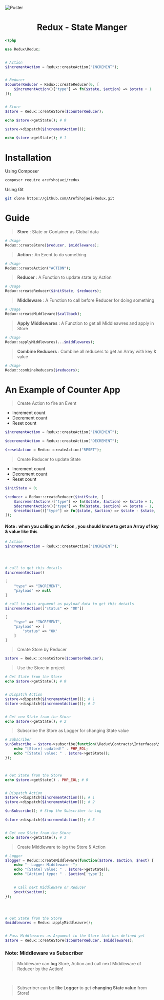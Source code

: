 ![Poster](https://github.com/ArefShojaei/Redux/assets/134844185/e70752be-ba62-4d87-8741-1f5973343281)

<h1 align='center'>Redux - State Manger</h1>

```php
<?php

use Redux\Redux;


# Action
$incrementAction = Redux::createAction("INCREMENT");


# Reducer
$counterReducer = Redux::createReducer(0, [
    $incrementAction()["type"] => fn($state, $action) => $state + 1
]);


# Store
$store = Redux::createStore($counterReducer);

echo $store->getState(); # 0

$store->dispatch($incrementAction());

echo $store->getState(); # 1
```

# Installation
Using Composer
```bash
composer require arefshojaei/redux
```

Using Git
```bash
git clone https://github.com/ArefShojaei/Redux.git
```

# Guide
> **Store** : State or Container as Global data

```php
# Usage
Redux::createStore($reducer, $middlewares);
```

> **Action** : An Event to do something

```php
# Usage
Redux::createAction("ACTION");
```

> **Reducer** : A Function to update state by Action

```php
# Usage
Redux::createReducer($initState, $reducers);
```

> **Middleware** : A Function to call before Reducer for doing something

```php
# Usage
Redux::createMiddleware($callback);
```
> **Apply Middlewares** : A Function to get all Middleawres and apply in Store

```php
# Usage
Redux::applyMiddlewares(...$middlewares);
```

> **Combine Reducers** : Combine all reducers to get an Array with key & value

```php
# Usage
Redux::combineReducers($reducers);
```


# An Example of Counter App
> Create Action to fire an Event 
* Increment count
* Decrement count
* Reset count

```php
$incrementAction = Redux::createAction("INCREMENT");

$decrementAction = Redux::createAction("DECREMENT");

$resetAction = Redux::createAction("RESET");
```

> Create Reducer to update State 
* Increment count
* Decrement count
* Reset count

```php
$initState = 0;

$reducer = Redux::createReducer($initState, [
    $incrementAction()["type"] => fn($state, $action) => $state + 1,
    $decrementAction()["type"] => fn($state, $action) => $state - 1,
    $resetAction()["type"] => fn($state, $action) => $state - $state,
]);
```

#### **Note** : when you calling an Action , you should know to get an Array of key & value like this
```php
# Action
$incrementAction = Redux::createAction("INCREMENT");




# call to get this details
$incrementAction()

[
    "type" => "INCREMENT",
    "payload" => null
]

# call to pass argument as payload data to get this details
$incrementAction(["status" => "OK"])

[
    "type" => "INCREMENT",
    "payload" => [
        "status" => "OK"
    ]
]
```

> Create Store by Reducer 

```php
$store = Redux::createStore($counterReducer);
```

> Use the Store in project 

```php
# Get State from the Store
echo $store->getState(); # 0


# Dispatch Action
$store->dispatch($incrementAction()); # 1
$store->dispatch($incrementAction()); # 2


# Get new State from the Store
echo $store->getState(); # 2
```

> Subscribe the Store as Logger for changing State value

```php
# Subscriber
$unSubscribe = $store->subscribe(function(\Redux\Contracts\Interfaces\Store $store) {
    echo "[Store] updated!" . PHP_EOL;
    echo "[State] value: " . $store->getState();
});



# Get State from the Store
echo $store->getState() . PHP_EOL; # 0


# Dispatch Action
$store->dispatch($incrementAction()); # 1
$store->dispatch($incrementAction()); # 2

$unSubscribe(); # Stop the Subscriber to log

$store->dispatch($incrementAction()); # 3


# Get new State from the Store
echo $store->getState(); # 3
```

> Create Middleware to log the Store & Action 

```php
# Logger
$logger = Redux::createMiddleware(function($store, $action, $next) {
    echo "- Logger Middleware -";
    echo "[State] value: " . $store->getState();
    echo "[Action] type: " . $action['type'];

    
    # Call next Middleware or Reducer
    $next($aciton);
});




# Get State from the Store
$middlewares = Redux::applyMiddleawre();


# Pass Middlewares as Argument to the Store that has defined yet
$store = Redux::createStore($counterReducer, $middlewares);
```

### Note: **Middleware vs Subscriber**
> Middleware can **log** Store, Action and  call next Middleware of Reducer by the Action!

<br>

> Subscriber can be **like Logger** to get **changing State value** from Store!
